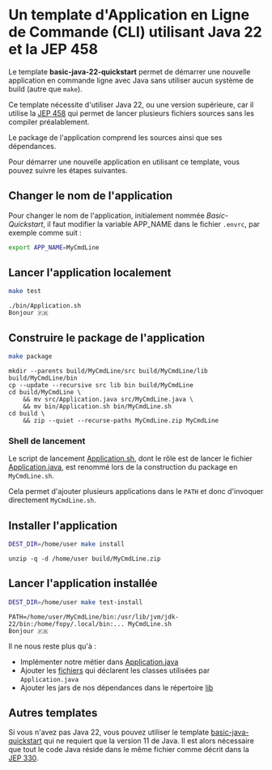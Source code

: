 # Un template d'Application en Ligne de Commande (CLI) utilisant Java 22 et la JEP 458

Le template **basic-java-22-quickstart** permet de démarrer une nouvelle application en commande ligne avec Java sans
utiliser aucun système de build (autre que `make`).

Ce template nécessite d'utiliser Java 22, ou une version supérieure, car il utilise la [JEP 458](https://openjdk.org/jeps/458) 
qui permet de lancer plusieurs fichiers sources sans les compiler préalablement.

Le package de l'application comprend les sources ainsi que ses dépendances.

Pour démarrer une nouvelle application en utilisant ce template, vous pouvez suivre les étapes suivantes.

## Changer le nom de l'application

Pour changer le nom de l'application, initialement nommée _Basic-Quickstart_, il faut modifier la variable APP_NAME dans
le fichier `.envrc`, par exemple comme suit :

```bash
export APP_NAME=MyCmdLine
```

## Lancer l'application localement

```bash
make test
```

```console
./bin/Application.sh
Bonjour 🇫🇷
```

## Construire le package de l'application

```bash
make package
```

```console
mkdir --parents build/MyCmdLine/src build/MyCmdLine/lib build/MyCmdLine/bin
cp --update --recursive src lib bin build/MyCmdLine
cd build/MyCmdLine \
	&& mv src/Application.java src/MyCmdLine.java \
	&& mv bin/Application.sh bin/MyCmdLine.sh
cd build \
	&& zip --quiet --recurse-paths MyCmdLine.zip MyCmdLine
```

### Shell de lancement

Le script de lancement [Application.sh](bin/Application.sh), dont le rôle est de lancer le fichier
[Application.java](src/Application.java), est renommé lors de la construction du package en `MyCmdLine.sh`.

Cela permet d'ajouter plusieurs applications dans le `PATH` et donc d'invoquer directement `MyCmdLine.sh`.

## Installer l'application

```bash
DEST_DIR=/home/user make install
```

```console
unzip -q -d /home/user build/MyCmdLine.zip
```

## Lancer l'application installée

```bash
DEST_DIR=/home/user make test-install
```

```console
PATH=/home/user/MyCmdLine/bin:/usr/lib/jvm/jdk-22/bin:/home/fopy/.local/bin:... MyCmdLine.sh
Bonjour 🇫🇷
```

Il ne nous reste plus qu'à :

- Implémenter notre métier dans [Application.java](src/Application.java)
- Ajouter les [fichiers](src/fr/Hello.java) qui déclarent les classes utilisées par `Application.java`
- Ajouter les jars de nos dépendances dans le répertoire [lib](lib)

## Autres templates

Si vous n'avez pas Java 22, vous pouvez utiliser le template [basic-java-quickstart](https://github.com/java-cli-apps/basic-java-quickstart)
qui ne requiert que la version 11 de Java. Il est alors nécessaire que tout le code Java réside dans le même fichier
comme décrit dans la [JEP 330](https://openjdk.org/jeps/330).

